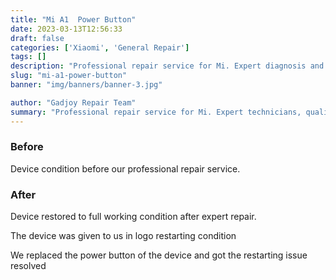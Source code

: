 ```yaml
---
title: "Mi A1  Power Button"
date: 2023-03-13T12:56:33
draft: false
categories: ['Xiaomi', 'General Repair']
tags: []
description: "Professional repair service for Mi. Expert diagnosis and quality repairs in Bangalore."
slug: "mi-a1-power-button"
banner: "img/banners/banner-3.jpg"

author: "Gadjoy Repair Team"
summary: "Professional repair service for Mi. Expert technicians, quality parts, warranty included."
---
```


### Before

Device condition before our professional repair service.

### After

Device restored to full working condition after expert repair.

The device was given to us in logo restarting condition

We replaced the power button of the device and got the restarting issue resolved